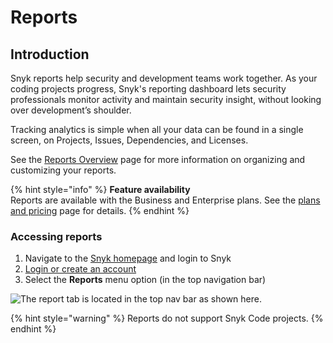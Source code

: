 # Reports

## Introduction

Snyk reports help security and development teams work together. As your coding projects progress, Snyk's reporting dashboard lets security professionals monitor activity and maintain security insight, without looking over development’s shoulder.&#x20;

Tracking analytics is simple when all your data can be found in a single screen, on Projects, Issues, Dependencies, and Licenses.

See the [Reports Overview](reports-overview.md) page for more information on organizing and customizing your reports.

{% hint style="info" %}
**Feature availability**\
Reports are available with the Business and Enterprise plans. See the [plans and pricing](https://snyk.io/plans/) page for details.
{% endhint %}

### Accessing reports

1. Navigate to the [Snyk homepage](https://snyk.io) and login to Snyk&#x20;
2. [Login or create an account](https://app.snyk.io/login)
3. Select the **Reports** menu option (in the top navigation bar)

![The report tab is located in the top nav bar as shown here.](<../../.gitbook/assets/Screen Shot 2022-02-22 at 2.58.43 PM.png>)

{% hint style="warning" %}
Reports do not support Snyk Code projects.
{% endhint %}
